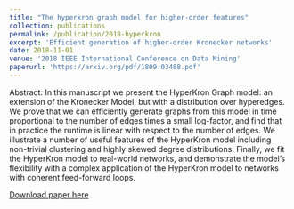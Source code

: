 ```yaml
---
title: "The hyperkron graph model for higher-order features"
collection: publications
permalink: /publication/2018-hyperkron
excerpt: 'Efficient generation of higher-order Kronecker networks'
date: 2018-11-01
venue: '2018 IEEE International Conference on Data Mining'
paperurl: 'https://arxiv.org/pdf/1809.03488.pdf'
---
```

Abstract: In this manuscript we present the HyperKron Graph model: an extension of the Kronecker Model, but with a distribution over hyperedges. We prove that we can efficiently generate graphs from this model in time proportional to the number of edges times a small log-factor, and find that in practice the runtime is linear with respect to the number of edges. We illustrate a number of useful features of the HyperKron model including non-trivial clustering and highly skewed degree distributions. Finally, we fit the HyperKron model to real-world networks, and demonstrate the model’s flexibility with a complex application of the HyperKron model to networks with coherent feed-forward loops.

[Download paper here](https://arjunramani3.github.io/files/2018-hyperkron.pdf)
